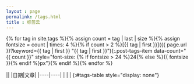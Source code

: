 ```yaml
---
layout : page
permalink: /tags.html
title : 标签云
---
```

{% for tag in site.tags %}{% assign count = tag | last | size %}{% assign fontsize = count | times: 4 %}{% if count  > 2 %}[{{ tag | first }}]({{ page.url }}?keyword={{ tag | first }} "{{ tag | first }}"){:.post-tags-item data-count="{{ count }}" style="font-size: {% if fontsize > 24 %}24{% else %}{{ fontsize }}{% endif %}px"}{% endif %}{% endfor %}

||
|日期|文章|
|----|----|
|    |    |
{:#tags-table style="display: none"}
